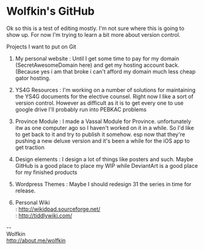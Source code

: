 Wolfkin's GitHub
================

Ok so this is a test of editing mostly. I'm not sure where this is going to show up. For now I'm trying to learn a bit more about version control.

Projects I want to put on Git

1. My personal website
: Until I get some time to pay for my domain (SecretAwesomeDomain here) and get my hosting account back. (Because yes i am that broke i can't afford my domain much less cheap gator hosting. 

2. YS4G Resources
: I'm working on a number of solutions for maintaining the YS4G documents for the elective counsel. Right now I like a sort of version control. However as difficult as it is to get every one to use google drive I'll probably run into PEBKAC problems

3. Province Module
: I made a Vassal Module for Province. unfortunately itw as one computer ago so I haven't worked on it in a while. So I'd like to get back to it and try to publish it somehow. esp now that they're pushing a new deluxe version and it's been a while for the iOS app to get traction 

4. Design elements
: I design a lot of things like posters and such. Maybe GitHub is a good place to place my WIP while DeviantArt is a good place for my finished products

5. Wordpress Themes
: Maybe I should redesign 31 the series in time for release.

6. Personal Wiki  
: http://wikidpad.sourceforge.net/  
: http://tiddlywiki.com/

\-\-  
Wolfkin  
http://about.me/wolfkin 
